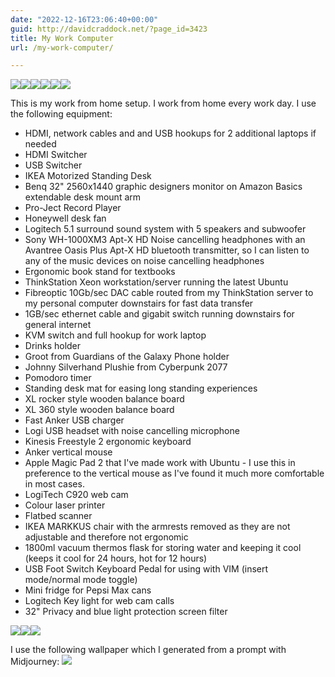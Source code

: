 ```yaml
---
date: "2022-12-16T23:06:40+00:00"
guid: http://davidcraddock.net/?page_id=3423
title: My Work Computer
url: /my-work-computer/

---
```

[![](/wp-content/uploads/2023/11/20231107_133613.jpg)](/wp-content/uploads/2023/11/20231107_133613.jpg)[![](/wp-content/uploads/2023/11/20231107_133703.jpg)](/wp-content/uploads/2023/11/20231107_133703.jpg)[![](/wp-content/uploads/2023/11/20231107_133620.jpg)](/wp-content/uploads/2023/11/20231107_133620.jpg)[![](/wp-content/uploads/2023/11/20231106_105031.jpg)](/wp-content/uploads/2023/11/20231106_105031.jpg)[![](/wp-content/uploads/2023/11/20231107_133605.jpg)](/wp-content/uploads/2023/11/20231107_133605.jpg)[![](/wp-content/uploads/2023/11/20231107_133556.jpg)](/wp-content/uploads/2023/11/20231107_133556.jpg)

This is my work from home setup. I work from home every work day. I use the following equipment:

- HDMI, network cables and and USB hookups for 2 additional laptops if needed
- HDMI Switcher
- USB Switcher
- IKEA Motorized Standing Desk
- Benq 32" 2560x1440 graphic designers monitor on Amazon Basics extendable desk mount arm
- Pro-Ject Record Player
- Honeywell desk fan
- Logitech 5.1 surround sound system with 5 speakers and subwoofer
- Sony WH-1000XM3 Apt-X HD Noise cancelling headphones with an Avantree Oasis Plus Apt-X HD bluetooth transmitter, so I can listen to any of the music devices on noise cancelling headphones
- Ergonomic book stand for textbooks
- ThinkStation Xeon workstation/server running the latest Ubuntu
- Fibreoptic 10Gb/sec DAC cable routed from my ThinkStation server to my personal computer downstairs for fast data transfer
- 1GB/sec ethernet cable and gigabit switch running downstairs for general internet
- KVM switch and full hookup for work laptop
- Drinks holder
- Groot from Guardians of the Galaxy Phone holder
- Johnny Silverhand Plushie from Cyberpunk 2077
- Pomodoro timer
- Standing desk mat for easing long standing experiences
- XL rocker style wooden balance board
- XL 360 style wooden balance board
- Fast Anker USB charger
- Logi USB headset with noise cancelling microphone
- Kinesis Freestyle 2 ergonomic keyboard
- Anker vertical mouse
- Apple Magic Pad 2 that I've made work with Ubuntu - I use this in preference to the vertical mouse as I've found it much more comfortable in most cases.
- LogiTech C920 web cam
- Colour laser printer
- Flatbed scanner
- IKEA MARKKUS chair with the armrests removed as they are not adjustable and therefore not ergonomic
- 1800ml vacuum thermos flask for storing water and keeping it cool (keeps it cool for 24 hours, hot for 12 hours)
- USB Foot Switch Keyboard Pedal for using with VIM (insert mode/normal mode toggle)
- Mini fridge for Pepsi Max cans
- Logitech Key light for web cam calls
- 32" Privacy and blue light protection screen filter

[![](/wp-content/uploads/2022/12/20221217_112627.jpg)](/wp-content/uploads/2022/12/20221217_112627.jpg)[![](/wp-content/uploads/2022/12/20221217_112620.jpg)](/wp-content/uploads/2022/12/20221217_112620.jpg)[![](/wp-content/uploads/2022/12/20221217_112635.jpg)](/wp-content/uploads/2022/12/20221217_112635.jpg)

I use the following wallpaper which I generated from a prompt with Midjourney:
[![](/wp-content/uploads/2022/12/art.jpg)](/wp-content/uploads/2022/12/art.jpg)
